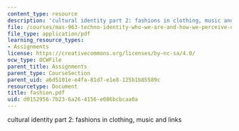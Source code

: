 ```yaml
---
content_type: resource
description: 'cultural identity part 2: fashions in clothing, music and links'
file: /courses/mas-963-techno-identity-who-we-are-and-how-we-perceive-ourselves-and-others-spring-2002/d01529567b236a264156e086bcbcaa0a_fashion.pdf
file_type: application/pdf
learning_resource_types:
- Assignments
license: https://creativecommons.org/licenses/by-nc-sa/4.0/
ocw_type: OCWFile
parent_title: Assignments
parent_type: CourseSection
parent_uid: a6d5101e-e4fa-81d7-e1e8-125b1b85589c
resourcetype: Document
title: fashion.pdf
uid: d0152956-7b23-6a26-4156-e086bcbcaa0a
---
```

cultural identity part 2: fashions in clothing, music and links